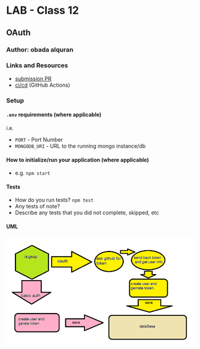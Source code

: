 # LAB - Class 12

## OAuth

### Author: obada alquran

### Links and Resources

- [submission PR](https://github.com/obadeh/Authentication/pull/3)
- [ci/cd](http://xyz.com) (GitHub Actions)


### Setup

#### `.env` requirements (where applicable)

i.e.

- `PORT` - Port Number
- `MONGODB_URI` - URL to the running mongo instance/db

#### How to initialize/run your application (where applicable)

- e.g. `npm start`

#### Tests

- How do you run tests? `npm test`
- Any tests of note?
- Describe any tests that you did not complete, skipped, etc

#### UML

![uml](./oauth.png)